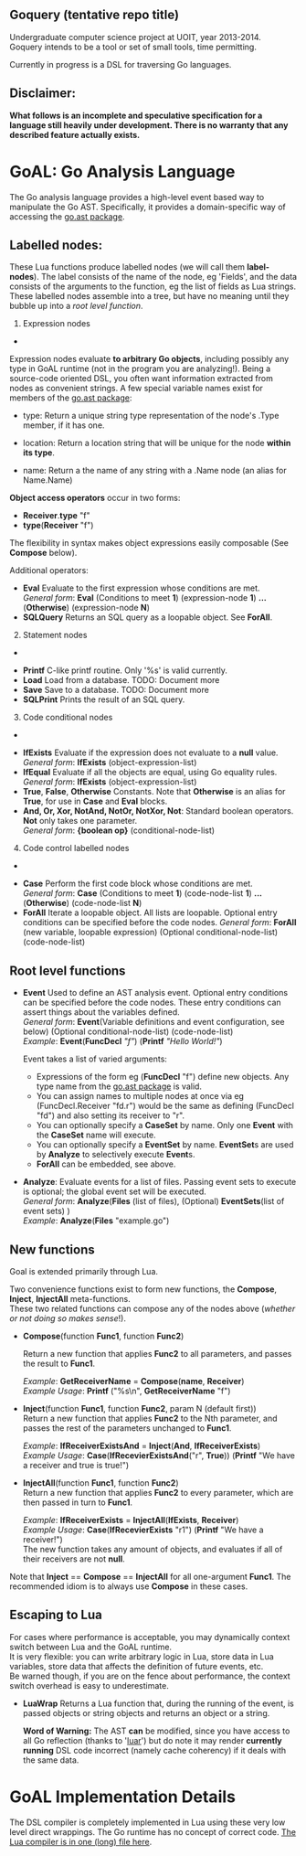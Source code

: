 Goquery (tentative repo title)
-
Undergraduate computer science project at UOIT, year 2013-2014.  
Goquery intends to be a tool or set of small tools, time permitting.

Currently in progress is a DSL for traversing Go languages.

Disclaimer: 
-

**What follows is an incomplete and speculative specification for a language still heavily under development. There is no warranty that any described feature actually exists.**

GoAL: Go Analysis Language
=

The Go analysis language provides a high-level event based way to manipulate the Go AST. Specifically, it provides a domain-specific way of accessing the [go.ast package](http://golang.org/pkg/go/ast/).

Labelled nodes:
-
These Lua functions produce labelled nodes (we will call them **label-nodes**). The label consists of the name of the node, eg 'Fields', and the data consists of the arguments to the function, eg the list of fields as Lua strings. These labelled nodes assemble into a tree, but have no meaning until they bubble up into a *root level function*.


1) Expression nodes
-

Expression nodes evaluate **to arbitrary Go objects**, including possibly any type in GoAL runtime (not in the program you are analyzing!). Being a source-code oriented DSL, you often want information extracted from nodes as convenient strings. A few special variable names exist for members of the [go.ast package](http://golang.org/pkg/go/ast/):

+ type: Return a unique string type representation of the node's .Type member, if it has one.

+ location: Return a location string that will be unique for the node **within its type**.
+ name: Return a the name of any string with a .Name node (an alias for Name.Name)


**Object access operators** occur in two forms:  

+ **Receiver**.**type** "f"
+ **type**(**Receiver** "f")
    
The flexibility in syntax makes object expressions easily composable (See **Compose** below).

Additional operators:

+ **Eval** Evaluate to the first expression whose conditions are met.  
    *General form*: **Eval** (Conditions to meet **1**) (expression-node **1**) **...** (**Otherwise**) (expression-node **N**) 
+ **SQLQuery** Returns an SQL query as a loopable object. See **ForAll**.

2) Statement nodes
-
+ **Printf** C-like printf routine. Only '%s' is valid currently.
+ **Load** Load from a database. TODO: Document more
+ **Save** Save to a database. TODO: Document more
+ **SQLPrint** Prints the result of an SQL query.

3) Code conditional nodes
-
+ **IfExists** Evaluate if the expression does not evaluate to a **null** value.  
    *General form*: **IfExists** (object-expression-list)
+ **IfEqual** Evaluate if all the objects are equal, using Go equality rules.  
    *General form*: **IfExists** (object-expression-list)
+ **True**, **False**, **Otherwise** Constants. Note that **Otherwise** is an alias for **True**, for use in **Case** and **Eval** blocks.
+ **And, Or, Xor, NotAnd, NotOr, NotXor, Not**: Standard boolean operators. **Not** only takes one parameter.  
    *General form*: **{boolean op}** (conditional-node-list)

4) Code control labelled nodes
-
+ **Case** Perform the first code block whose conditions are met.  
    *General form*: **Case** (Conditions to meet **1**) (code-node-list **1**) **...** (**Otherwise**) (code-node-list **N**) 
+ **ForAll** Iterate a loopable object. All lists are loopable. Optional entry conditions can be specified before the code nodes.
    *General form*: **ForAll** (new variable, loopable expression) (Optional conditional-node-list) (code-node-list)



Root level functions
-
+ **Event** Used to define an AST analysis event. Optional entry conditions can be specified before the code nodes. These entry conditions can assert things about the variables defined.  
    *General form*: **Event**(Variable definitions and event configuration, see below) (Optional conditional-node-list) (code-node-list)  
    *Example*: **Event**(**FuncDecl** *"f"*) (**Printf** *"Hello World!"*)

    Event takes a list of varied arguments:  
    
    + Expressions of the form eg (**FuncDecl** "f") define new objects. Any type name from the [go.ast package](http://golang.org/pkg/go/ast/) is valid.  
    + You can assign names to multiple nodes at once via eg (FuncDecl.Receiver "fd.r") would be the same as defining (FuncDecl "fd") and also setting its receiver to "r".
    + You can optionally specify a **CaseSet** by name. Only one **Event** with the **CaseSet** name will execute.
    + You can optionally specify a **EventSet** by name. **EventSet**s are used by **Analyze** to selectively execute **Event**s.
    + **ForAll** can be embedded, see above.

+ **Analyze**: Evaluate events for a list of files. Passing event sets to execute is optional; the global event set will be executed.  
    *General form*: **Analyze**(**Files** (list of files), (Optional) **EventSets**(list of event sets) )  
    *Example*: **Analyze**(**Files** "example.go")



New functions
-
Goal is extended primarily through Lua.  

Two convenience functions exist to form new functions, the **Compose**, **Inject**, **InjectAll** meta-functions.  
These two related functions can compose any of the nodes above (*whether or not doing so makes sense*!).

+ **Compose**(function **Func1**, function **Func2**)

    Return a new function that applies **Func2** to all parameters, and passes the result to **Func1**.

    *Example*: **GetReceiverName** = **Compose**(**name**, **Receiver**)  
    *Example Usage*: **Printf** ("%s\n", **GetReceiverName** "f")

+ **Inject**(function **Func1**, function **Func2**, param N (default first))  
    Return a new function that applies **Func2** to the Nth parameter, and passes the rest of the parameters unchanged to **Func1**.

    *Example*: **IfReceiverExistsAnd** = **Inject**(**And**, **IfReceiverExists**)  
    *Example Usage*: **Case**(**IfRecevierExistsAnd**("r", **True**)) (**Printf** "We have a receiver and true is true!")

+ **InjectAll**(function **Func1**, function **Func2**)  
    Return a new function that applies **Func2** to every parameter, which are then passed in turn to **Func1**.  

    *Example*: **IfReceiverExists** = **InjectAll**(**IfExists**, **Receiver**)  
    *Example Usage*: **Case**(**IfRecevierExists** "r1") (**Printf** "We have a receiver!")  
    The new function takes any amount of objects, and evaluates if all of their receivers are not **null**.  

Note that **Inject** == **Compose** == **InjectAll** for all one-argument **Func1**. The recommended idiom is to always use **Compose** in these cases.

Escaping to Lua
-
For cases where performance is acceptable, you may dynamically context switch between Lua and the GoAL runtime.  
It is very flexible: you can write arbitrary logic in Lua, store data in Lua variables, store data that affects the definition of future events, etc.  
Be warned though, if you are on the fence about performance, the context switch overhead is easy to underestimate.

+ **LuaWrap** Returns a Lua function that, during the running of the event, is passed objects or string objects and returns an object or a string.  

    **Word of Warning:** The AST **can** be modified, since you have access to all Go reflection (thanks to '[luar](https://github.com/stevedonovan/luar/)') but do note it may render **currently running** DSL code incorrect (namely cache coherency) if it deals with the same data.


GoAL Implementation Details
=

The DSL compiler is completely implemented in Lua using these very low level direct wrappings. The Go runtime has no concept of correct code. [The Lua compiler is in one (long) file here](https://github.com/ludamad/goquery/blob/master/src/goal/prelude.lua).
